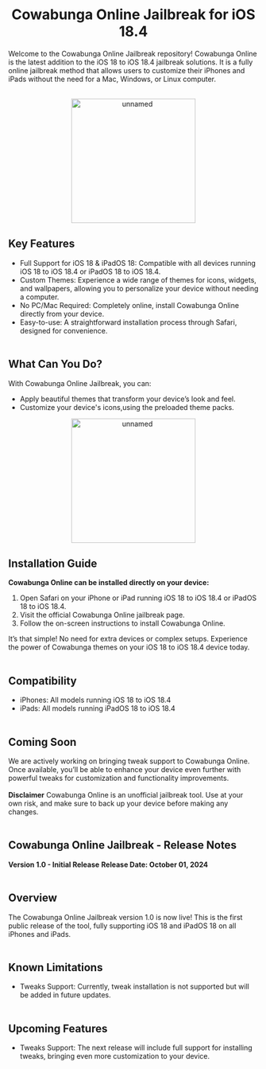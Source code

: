 <div align="center">
  <h1> Cowabunga Online Jailbreak for iOS 18.4 </h1>
</div>

Welcome to the Cowabunga Online Jailbreak repository! Cowabunga Online is the latest addition to the iOS 18 to iOS 18.4 jailbreak solutions. It is a fully online jailbreak method that allows users to customize their iPhones and iPads without the need for a Mac, Windows, or Linux computer.
<br><br>


<div align="center">
    <img src="https://github.com/user-attachments/assets/3d05ca46-2133-48fe-92e8-033429edfaf5" alt="unnamed" width="250">
</div>



## Key Features

*  Full Support for iOS 18 & iPadOS 18: Compatible with all devices running iOS 18 to iOS 18.4 or iPadOS 18 to iOS 18.4.
*  Custom Themes: Experience a wide range of themes for icons, widgets, and wallpapers, allowing you to personalize your device without needing a computer.
*  No PC/Mac Required: Completely online, install Cowabunga Online directly from your device.
*  Easy-to-use: A straightforward installation process through Safari, designed for convenience.
  <br><br>

## What Can You Do?
With Cowabunga Online Jailbreak, you can:

*  Apply beautiful themes that transform your device’s look and feel.
*  Customize your device's icons,using the preloaded theme packs.
<div align="center">
    <img src="https://github.com/user-attachments/assets/7b243e83-e37f-485e-960e-4fdaac60219a" alt="unnamed" width ="250">
</div>





## Installation Guide
<b> Cowabunga Online can be installed directly on your device: </b>

1. Open Safari on your iPhone or iPad running iOS 18 to iOS 18.4 or iPadOS 18 to iOS 18.4.
2. Visit the official Cowabunga Online jailbreak  page.
3. Follow the on-screen instructions to install Cowabunga Online.
   
It’s that simple! No need for extra devices or complex setups. Experience the power of Cowabunga themes on your iOS 18 to iOS 18.4 device today.
<br><br>
## Compatibility

*  iPhones: All models running iOS 18 to iOS 18.4
*  iPads: All models running iPadOS 18 to iOS 18.4
<br><br>
## Coming Soon
We are actively working on bringing tweak support to Cowabunga Online. Once available, you’ll be able to enhance your device even further with powerful tweaks for customization and functionality improvements.
<br><br>
<b>Disclaimer</b>
Cowabunga Online is an unofficial jailbreak tool. Use at your own risk, and make sure to back up your device before making any changes.
<br><br>
## Cowabunga Online Jailbreak - Release Notes
<b>Version 1.0 - Initial Release</b>
<b>Release Date: October 01, 2024</b>
<br><br>
## Overview

The Cowabunga Online Jailbreak version 1.0 is now live! This is the first public release of the tool, fully supporting iOS 18 and iPadOS 18 on all iPhones and iPads.
<br><br>

## Known Limitations

*  Tweaks Support: Currently, tweak installation is not supported but will be added in future updates.
 <br><br> 
## Upcoming Features

* Tweaks Support: The next release will include full support for installing tweaks, bringing even more customization to your device.
<br><br>  
